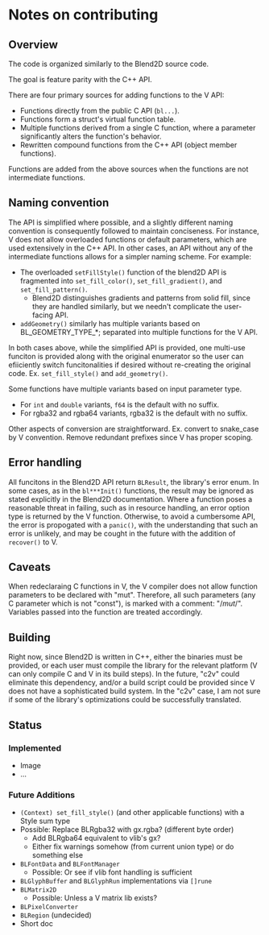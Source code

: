# Notes on contributing

## Overview

The code is organized similarly to the Blend2D source code.

The goal is feature parity with the C++ API.

There are four primary sources for adding functions to the V API:
 - Functions directly from the public C API (`bl...`).
 - Functions form a struct's virtual function table.
 - Multiple functions derived from a single C function, where a parameter 
   significantly alters the function's behavior.
 - Rewritten compound functions from the C++ API (object member functions).

Functions are added from the above sources when the functions are not intermediate functions.

## Naming convention

The API is simplified where possible, and a slightly different naming convention 
is consequently followed to maintain conciseness. For instance, V does not allow 
overloaded functions or default parameters, which are used extensively in the C++ 
API. In other cases, an API without any of the intermediate functions allows 
for a simpler naming scheme. For example:
 - The overloaded `setFillStyle()` function of the blend2D API is fragmented into 
   `set_fill_color()`, `set_fill_gradient()`, and `set_fill_pattern()`.
   - Blend2D distinguishes gradients and patterns from solid fill, since they are handled 
     similarly, but we needn't complicate the user-facing API.
 - `addGeometry()` similarly has multiple variants based on BL_GEOMETRY_TYPE_*; separated 
   into multiple functions for the V API.

In both cases above, while the simplified API is provided, one multi-use funciton is provided
along with the original enumerator so the user can efiiciently switch funcitonalities if 
desired without re-creating the original code. Ex. `set_fill_style()` and `add_geometry()`. 

Some functions have multiple variants based on input parameter type.
 - For `int` and `double` variants, `f64` is the default with no suffix.
 - For rgba32 and rgba64 variants, rgba32 is the default with no suffix.

Other aspects of conversion are straightforward. Ex. convert to snake_case by V convention.
Remove redundant prefixes since V has proper scoping.

## Error handling

All funcitons in the Blend2D API return `BLResult`, the library's error enum. In some cases, 
as in the `bl***Init()` functions, the result may be ignored as stated explicitly in the 
Blend2D documentation. Where a function poses a reasonable threat in failing, such as in 
resource handling, an error option type is returned by the V function. Otherwise, to avoid 
a cumbersome API, the error is propogated with a `panic()`, with the understanding that such 
an error is unlikely, and may be cought in the future with the addition of `recover()` to V.

## Caveats

When redeclaraing C functions in V, the V compiler does not allow function 
parameters to be declared with "mut". Therefore, all such parameters (any C parameter 
which is not "const"), is marked with a comment: "/*mut*/". Variables passed into the function 
are treated accordingly.

## Building

Right now, since Blend2D is written in C++, either the binaries must be provided, or each user
must compile the library for the relevant platform (V can only compile C and V in its build 
steps). In the future, "c2v" could eliminate this dependency, and/or a build script could be 
provided since V does not have a sophisticated build system. In the "c2v" case, I am not sure 
if some of the library's optimizations could be successfully translated.

## Status

### Implemented

- Image
- ...

### Future Additions

- `(Context) set_fill_style()` (and other applicable functions) with a Style sum type
- Possible: Replace BLRgba32 with gx.rgba? (different byte order)
  - Add BLRgba64 equivalent to vlib's gx?
  - Either fix warnings somehow (from current union type) or do something else
- `BLFontData` and `BLFontManager`
  - Possible: Or see if vlib font handling is sufficient
- `BLGlyphBuffer` and `BLGlyphRun` implementations via `[]rune`
- `BLMatrix2D`
  - Possible: Unless a V matrix lib exists?
- `BLPixelConverter`
- `BLRegion` (undecided)
- Short doc
